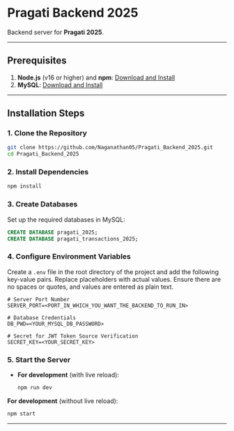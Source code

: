 # Pragati Backend 2025

Backend server for **Pragati 2025**.

---

## Prerequisites

1. **Node.js** (v16 or higher) and **npm**: [Download and Install](https://nodejs.org/)
2. **MySQL**: [Download and Install](https://dev.mysql.com/)

---

## Installation Steps

### 1. Clone the Repository

```bash
git clone https://github.com/Naganathan05/Pragati_Backend_2025.git
cd Pragati_Backend_2025
```

### 2. Install Dependencies

```bash
npm install
```

### 3. Create Databases

Set up the required databases in MySQL:

```sql
CREATE DATABASE pragati_2025;
CREATE DATABASE pragati_transactions_2025;
```

### 4. Configure Environment Variables

Create a `.env` file in the root directory of the project and add the following key-value pairs. Replace placeholders with actual values. Ensure there are no spaces or quotes, and values are entered as plain text.

```env
# Server Port Number
SERVER_PORT=<PORT_IN_WHICH_YOU_WANT_THE_BACKEND_TO_RUN_IN>

# Database Credentials
DB_PWD=<YOUR_MYSQL_DB_PASSWORD>

# Secret for JWT Token Source Verification
SECRET_KEY=<YOUR_SECRET_KEY>
```

### 5. Start the Server

- **For development** (with live reload):

  ```bash
  npm run dev
  ```

 **For development** (without live reload):

  ```bash
  npm start
  ```

---

